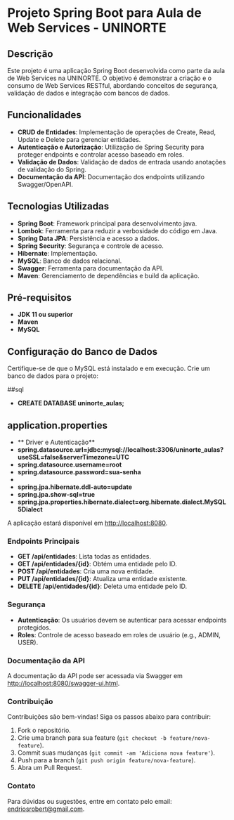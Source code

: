 # Projeto Spring Boot para Aula de Web Services - UNINORTE

## Descrição
Este projeto é uma aplicação Spring Boot desenvolvida como parte da aula de Web Services na UNINORTE. O objetivo é demonstrar a criação e o consumo de Web Services RESTful, abordando conceitos de segurança, validação de dados e integração com bancos de dados.

## Funcionalidades
- **CRUD de Entidades**: Implementação de operações de Create, Read, Update e Delete para gerenciar entidades.
- **Autenticação e Autorização**: Utilização de Spring Security para proteger endpoints e controlar acesso baseado em roles.
- **Validação de Dados**: Validação de dados de entrada usando anotações de validação do Spring.
- **Documentação da API**: Documentação dos endpoints utilizando Swagger/OpenAPI.

## Tecnologias Utilizadas
- **Spring Boot**: Framework principal para desenvolvimento java.
- **Lombok**: Ferramenta para reduzir a verbosidade do código em Java.
- **Spring Data JPA**: Persistência e acesso a dados.
- **Spring Security**: Segurança e controle de acesso.
- **Hibernate**: Implementação.
- **MySQL**: Banco de dados relacional.
- **Swagger**: Ferramenta para documentação da API.
- **Maven**: Gerenciamento de dependências e build da aplicação.

## Pré-requisitos
- **JDK 11 ou superior**
- **Maven**
- **MySQL**

## Configuração do Banco de Dados
Certifique-se de que o MySQL está instalado e em execução. Crie um banco de dados para o projeto:

##sql
- **CREATE DATABASE uninorte_aulas;**

## application.properties
- ** Driver e Autenticação**
- **spring.datasource.url=jdbc:mysql://localhost:3306/uninorte_aulas?useSSL=false&serverTimezone=UTC**
- **spring.datasource.username=root**
- **spring.datasource.password=sua-senha**
- 
- **spring.jpa.hibernate.ddl-auto=update**
- **spring.jpa.show-sql=true**
- **spring.jpa.properties.hibernate.dialect=org.hibernate.dialect.MySQL5Dialect**

A aplicação estará disponível em [http://localhost:8080](http://localhost:8080).

### Endpoints Principais
- **GET /api/entidades**: Lista todas as entidades.
- **GET /api/entidades/{id}**: Obtém uma entidade pelo ID.
- **POST /api/entidades**: Cria uma nova entidade.
- **PUT /api/entidades/{id}**: Atualiza uma entidade existente.
- **DELETE /api/entidades/{id}**: Deleta uma entidade pelo ID.

### Segurança
- **Autenticação**: Os usuários devem se autenticar para acessar endpoints protegidos.
- **Roles**: Controle de acesso baseado em roles de usuário (e.g., ADMIN, USER).

### Documentação da API
A documentação da API pode ser acessada via Swagger em [http://localhost:8080/swagger-ui.html](http://localhost:8080/swagger-ui.html).

### Contribuição
Contribuições são bem-vindas! Siga os passos abaixo para contribuir:

1. Fork o repositório.
2. Crie uma branch para sua feature (`git checkout -b feature/nova-feature`).
3. Commit suas mudanças (`git commit -am 'Adiciona nova feature'`).
4. Push para a branch (`git push origin feature/nova-feature`).
5. Abra um Pull Request.

### Contato
Para dúvidas ou sugestões, entre em contato pelo email: endriosrobert@gmail.com.
